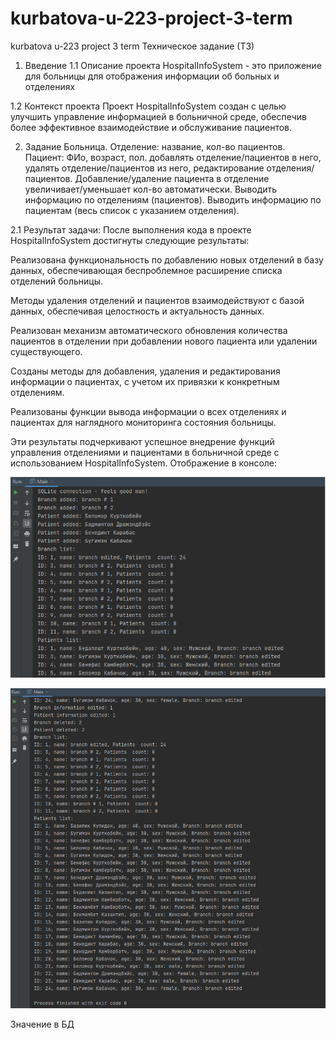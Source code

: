 # kurbatova-u-223-project-3-term
kurbatova u-223 project 3 term
Техническое задание (ТЗ)
1. Введение
1.1 Описание проекта
HospitalInfoSystem - это приложение для больницы для отображения информации об больных и отделениях

1.2 Контекст проекта
Проект HospitalInfoSystem создан с целью улучшить управление информацией в больничной среде, обеспечив более эффективное взаимодействие и обслуживание пациентов.

2. Задание
Больница. Отделение: название, кол-во пациентов. Пациент: ФИо, возраст, пол. добавлять отделение/пациентов в него, удалять отделение/пациентов из него, редактирование отделения/пациентов. Добавление/удаление пациента в отделение увеличивает/уменьшает кол-во автоматически. Выводить информацию по отделениям (пациентов). Выводить информацию по пациентам (весь список с указанием отделения).

2.1 Результат задачи:
После выполнения кода в проекте HospitalInfoSystem достигнуты следующие результаты:

Реализована функциональность по добавлению новых отделений в базу данных, обеспечивающая беспроблемное расширение списка отделений больницы.

Методы удаления отделений и пациентов взаимодействуют с базой данных, обеспечивая целостность и актуальность данных.

Реализован механизм автоматического обновления количества пациентов в отделении при добавлении нового пациента или удалении существующего.

Созданы методы для добавления, удаления и редактирования информации о пациентах, с учетом их привязки к конкретным отделениям.

Реализованы функции вывода информации о всех отделениях и пациентах для наглядного мониторинга состояния больницы.

Эти результаты подчеркивают успешное внедрение функций управления отделениями и пациентами в больничной среде с использованием HospitalInfoSystem.
Отображение в консоле:

![libraries](https://github.com/Ekaterina372/kurbatova-u-223-project-3-term/blob/main/%D0%A1%D0%BA%D1%80%D0%B8%D0%BD%20%D0%BA%D0%BE%D0%BD%D1%81%D0%BE%D0%BB%D1%8C1.png)

![libraries](https://github.com/Ekaterina372/kurbatova-u-223-project-3-term/blob/main/%D0%A1%D0%BA%D1%80%D0%B8%D0%BD%20%D0%BA%D0%BE%D0%BD%D1%81%D0%BE%D0%BB%D1%8C2.png)

Значение в БД 

